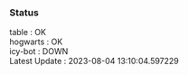 ### Status


table : OK  
hogwarts : OK  
icy-bot : DOWN  
Latest Update : 2023-08-04 13:10:04.597229
